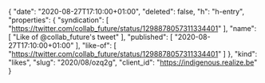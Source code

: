 {
  "date": "2020-08-27T17:10:00+01:00",
  "deleted": false,
  "h": "h-entry",
  "properties": {
    "syndication": [
      "https://twitter.com/collab_future/status/1298878057311334401"
    ],
    "name": [
      "Like of @collab_future's tweet"
    ],
    "published": [
      "2020-08-27T17:10:00+01:00"
    ],
    "like-of": [
      "https://twitter.com/collab_future/status/1298878057311334401"
    ]
  },
  "kind": "likes",
  "slug": "2020/08/ozq2g",
  "client_id": "https://indigenous.realize.be"
}
